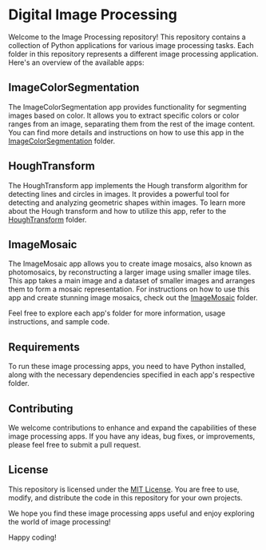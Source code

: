 # Digital Image Processing

Welcome to the Image Processing repository! This repository contains a collection of Python applications for various image processing tasks. Each folder in this repository represents a different image processing application. Here's an overview of the available apps:

## ImageColorSegmentation

The ImageColorSegmentation app provides functionality for segmenting images based on color. It allows you to extract specific colors or color ranges from an image, separating them from the rest of the image content. You can find more details and instructions on how to use this app in the [ImageColorSegmentation](./ImageColorSegmentation) folder.

## HoughTransform

The HoughTransform app implements the Hough transform algorithm for detecting lines and circles in images. It provides a powerful tool for detecting and analyzing geometric shapes within images. To learn more about the Hough transform and how to utilize this app, refer to the [HoughTransform](./HoughTransform) folder.

## ImageMosaic

The ImageMosaic app allows you to create image mosaics, also known as photomosaics, by reconstructing a larger image using smaller image tiles. This app takes a main image and a dataset of smaller images and arranges them to form a mosaic representation. For instructions on how to use this app and create stunning image mosaics, check out the [ImageMosaic](./ImageMosaics) folder.

Feel free to explore each app's folder for more information, usage instructions, and sample code.

## Requirements

To run these image processing apps, you need to have Python installed, along with the necessary dependencies specified in each app's respective folder.

## Contributing

We welcome contributions to enhance and expand the capabilities of these image processing apps. If you have any ideas, bug fixes, or improvements, please feel free to submit a pull request.

## License

This repository is licensed under the [MIT License](./LICENSE). You are free to use, modify, and distribute the code in this repository for your own projects.

We hope you find these image processing apps useful and enjoy exploring the world of image processing!

Happy coding!
